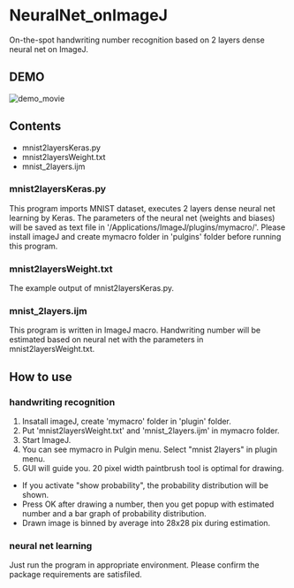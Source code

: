 # NeuralNet_onImageJ
On-the-spot handwriting number recognition based on 2 layers dense neural net on ImageJ.

## DEMO
![demo_movie](https://user-images.githubusercontent.com/40162543/44721586-5ab81600-ab05-11e8-9789-4282a9aca3c0.gif)


## Contents
- mnist2layersKeras.py
- mnist2layersWeight.txt
- mnist_2layers.ijm

### mnist2layersKeras.py
This program imports MNIST dataset, executes 2 layers dense neural net learning by Keras.  The parameters of the neural net (weights and biases) will be saved as text file in '/Applications/ImageJ/plugins/mymacro/'.  Please install imageJ and create mymacro folder in 'pulgins' folder before running this program.

### mnist2layersWeight.txt
The example output of mnist2layersKeras.py.

### mnist_2layers.ijm
This program is written in ImageJ macro.  Handwriting number will be estimated based on neural net with the parameters in mnist2layersWeight.txt.

## How to use
### handwriting recognition
1. Insatall imageJ, create 'mymacro' folder in 'plugin' folder.
2. Put 'mnist2layersWeight.txt' and 'mnist_2layers.ijm' in mymacro folder.
3. Start ImageJ.
4. You can see mymacro in Pulgin menu. Select "mnist 2layers" in plugin menu.
5. GUI will guide you. 20 pixel width paintbrush tool is optimal for drawing.


- If you activate "show probability", the probability distribution will be shown.
- Press OK after drawing a number, then you get popup with estimated number and a bar graph of probability distribution.
- Drawn image is binned by average into 28x28 pix during estimation.

### neural net learning
Just run the program in appropriate environment.  Please confirm the package requirements are satisfiled.
